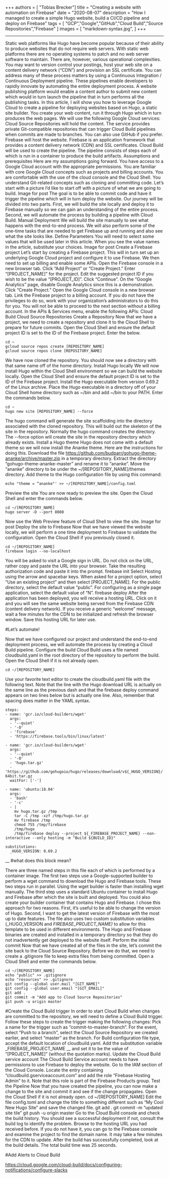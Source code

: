 +++
authors = [
    "Tobias Brecker"]
title = "Creating a website with automation on Firebase"
date = "2020-08-07"
description = "How I managed to create a simple Hugo website, build a CI/CD pipeline and deploy on Firebase"
tags = [
    "GCP","Google","GitHub","Cloud Build","Source Repositories","Firebase"
]
images = [
    "markdown-syntax.jpg",
]
+++

---
Static web platforms like Hugo have become popular because of their ability to produce websites that do not require web servers. With static web platforms there are no operating systems to patch and no web server software to maintain. There are, however, various operational complexities. You may want to version control your postings, host your web site on a content delivery network (“CDN”) and provision an SSL certificate.
You can address many of these process matters by using a Continuous Integration / Continuous Deployment pipeline. These pipelines enable developers to rapidly innovate by automating the entire deployment process. A website publishing platform would enable a content author to submit new content which would in turn launch the pipeline that in turn performs all the publishing tasks.
In this article, I will show you how to leverage Google Cloud to create a pipeline for deploying websites based on Hugo, a static site builder. You create your web content, run it through Hugo which in turn produces the web pages. We will use the following Google Cloud services:
Cloud Source Repositories will hold the content. The service provides private Git-compatible repositories that can trigger Cloud Build pipelines when commits are made to branches. You can also use GitHub if you prefer.
Firebase will host the website. Firebase is an application framework that provides a content delivery network (CDN) and SSL certificates.
Cloud Build will be used to create the pipeline. The pipeline consists of steps each of which is run in a container to produce the build artifacts.
Assumptions and prerequisites
Here are my assumptions going forward.
You have access to a Google Cloud account with the appropriate permissions.
You are familiar with core Google Cloud concepts such as projects and billing accounts.
You are comfortable with the use of the cloud console and the Cloud Shell.
You understand Git-related concepts such as cloning and committing code.
Let’s start with a picture
I’d like to start off with a picture of what we are going to build.
Image for post
The goal is to be able to commit code and have it trigger the pipeline which will in turn deploy the website. Our journey will be divided into two parts. First, we will build the site locally and deploy it to Firebase manually so we can gain an understanding of the entire process. Second, we will automate the process by building a pipeline with Cloud Build.
Manual Deployment
We will build the site manually to see what happens with the end-to-end process. We will also perform some of the one-time tasks that are needed to get Firebase up and running and also see what the site looks like.
Define Parameters
You will need to select some values that will be used later in this article. When you see the value names in the article, substitute your choices.
Image for post
Create a Firebase project
Let’s start by creating a Firebase project. This will in turn set up an underlying Google Cloud project and configure it to use Firebase. We then need to set up billing and enable some APIs.
Open the Firebase console in a new browser tab.
Click “Add Project” or “Create Project.”
Enter “[PROJECT_NAME]” for the project. Edit the suggested project ID if you wish to be the value “[PROJECT_ID]”. Click “Continue”.
On the “Google Analytics” page, disable Google Analytics since this is a demonstration. Click “Create Project.”
Open the Google Cloud console in a new browser tab.
Link the Firebase project to a billing account. If you do not have the privileges to do so, work with your organization’s administrators to do this for you. You will not be able to proceed to the next section without a billing account.
In the APIs & Services menu, enable the following APIs:
Cloud Build
Cloud Source Repositories
Create a Repository
Now that we have a project, we need to create a repository and clone it to the Cloud Shell to prepare for future commits.
Open the Cloud Shell and ensure the default project ID is set to the ID of the Firebase project. Enter the below.

    cd ~
    gcloud source repos create [REPOSITORY_NAME]
    gcloud source repos clone [REPOSITORY_NAME]

We have now cloned the repository. You should now see a directory with that same name off of the home directory.
Install Hugo locally
We will now install Hugo within the Cloud Shell environment so we can build the website locally.
Open the Cloud Shell and ensure the default project ID is set to the ID of the Firebase project.
Install the Hugo executable from version 0.69.2 of the Linux archive. Place the Hugo executable in a directory off of your Cloud Shell home directory such as ~/bin and add ~/bin to your PATH.
Enter the commands below.

    cd ~
    hugo new site [REPOSITORY_NAME] --force

The hugo command will generate the site scaffolding into the directory associated with the cloned repository.
This will build out the skeleton of the site in the repository. Normally the hugo command creates the directory. The --force option will create the site in the repository directory which already exists.
Install a Hugo theme
Hugo does not come with a default theme so we will now install the Ananke theme. Here are the instructions for doing this.
Download the file https://github.com/budparr/gohugo-theme-ananke/archive/master.zip in a temporary directory.
Extract the directory “gohugo-theme-ananke-master” and rename it to “ananke”.
Move the “ananke” directory to be under the ~/[REPOSITORY_NAME]/themes directory.
Add theme to the Hugo configuration file by using this command:

    echo "theme = “ananke"' >> ~/[REPOSITORY_NAME]/config.toml

Preview the site
You are now ready to preview the site. Open the Cloud Shell and enter the commands below.

    cd ~/[REPOSITORY_NAME]
    hugo server -D --port 8080

Now use the Web Preview feature of Cloud Shell to view the site.
Image for post
Deploy the site to Firebase
Now that we have viewed the website locally, we will perform a one time deployment to Firebase to validate the configuration.
Open the Cloud Shell if you previously closed it.

    cd ~/[REPOSITORY_NAME]
    firebase login --no-localhost

You will be asked to visit a Google sign in URL. Do not click on the URL, rather copy and paste the URL into your browser. Take the resulting authorization code and paste it into the prompt.
firebase init
Select Hosting using the arrow and spacebar keys. When asked for a project option, select “Use an existing project” and then select [PROJECT_NAME]. For the public directory, select the default value “public”. For configuring as a single page application, select the default value of “N”.
firebase deploy
After the application has been deployed, you will receive a hosting URL. Click on it and you will see the same website being served from the Firebase CDN (content delivery network). If you receive a generic “welcome” message, wait a few minutes for the CDN to be initialized and refresh the browser window. Save this hosting URL for later use.

#Let’s automate!

Now that we have configured our project and understand the end-to-end deployment process, we will automate the process by creating a Cloud Build pipeline.
Configure the build
Cloud Build uses a file named cloudbuild.yaml in the root directory of the repository to perform the build.
Open the Cloud Shell if it is not already open.

    cd ~/[REPOSITORY_NAME]

Use your favorite text editor to create the cloudbuild.yaml file with the following text. Note that the line with the Hugo download URL is actually on the same line as the previous dash and that the firebase deploy command appears on two lines below but is actually one line. Also, remember that spacing does matter in the YAML syntax.

    steps:
    - name: 'gcr.io/cloud-builders/wget'
      args:
      - '--quiet'
      - '-O'
      - 'firebase'
      - 'https://firebase.tools/bin/linux/latest'

    - name: 'gcr.io/cloud-builders/wget'
      args:
      - '--quiet'
      - '-O'
      - 'hugo.tar.gz'
      - 'https://github.com/gohugoio/hugo/releases/download/v${_HUGO_VERSION}/'hugo_${_HUGO_VERSION}_Linux-64bit.tar.gz
      waitFor: ['-']

    - name: 'ubuntu:18.04'
      args:
      - 'bash'
      - '-c'
      - |
        mv hugo.tar.gz /tmp
        tar -C /tmp -xzf /tmp/hugo.tar.gz
        mv firebase /tmp
        chmod 755 /tmp/firebase
        /tmp/hugo
        /tmp/firebase deploy --project ${_FIREBASE_PROJECT_NAME} --non-interactive --only hosting -m "Build ${BUILD_ID}"

    substitutions:
      _HUGO_VERSION: 0.69.2
__
#what does this block mean?

There are three named steps in this file each of which is performed by a container image. The first two steps use a Google-supported builder to perform a wget command to download the Hugo and Firebase tools. These two steps run in parallel. Using the wget builder is faster than installing wget manually.
The third step uses a standard Ubuntu container to install Hugo and Firebase after which the site is built and deployed. You could also create your builder container that contains Hugo and Firebase. I chose this approach for two reasons. First, it’s useful to be able to change the version of Hugo. Second, I want to get the latest version of Firebase with the most up to date features.
The file also uses two custom substitution variables (_HUGO_VERSION and _FIREBASE_PROJECT_NAME)_ to allow for this template to be used in different environments.
The Hugo and Firebase binaries are created and installed in a temporary directory so that they do not inadvertently get deployed to the website itself.
Perform the initial commit
Now that we have created all of the files in the site, let’s commit the site back to the Cloud Source Repository. Before we do that, we need to create a .gitignore file to keep extra files from being committed. Open a Cloud Shell and enter the commands below.

    cd ~/[REPOSITORY_NAME]
    echo "public" >> .gitignore
    echo "resources" >> .gitignore
    git config --global user.mail "[GIT_NAME]"
    git config --global user.email "[GIT_EMAIL]"
    git add .
    git commit -m "Add app to Cloud Source Repositories"
    git push -u origin master

#Create the Cloud Build trigger
In order to start Cloud Build when changes are committed to the repository, we will need to define a Cloud Build trigger. Follow these steps to create the trigger making the following changes:
Pick a name for the trigger such as “commit-to-master-branch”.
For the event, select “Push to a branch”, select the Cloud Source Repository we created earlier, and select “master” as the branch.
For Build configuration file type, accept the default location of cloudbuild.yaml.
Add the substitution variable _FIREBASE_PROJECT_NAME __ and set it to be the value of “[PROJECT_NAME]” (without the quotation marks).
Update the Cloud Build service account
The Cloud Build Service account needs to have permissions to use Firebase to deploy the website.
Go to the IAM section of the Cloud Console.
Locate the entry containing “cloudbuild.gserviceaccount.com” and add the role “Firebase Hosting Admin” to it. Note that this role is part of the Firebase Products group.
Test the Pipeline
Now that you have created the pipeline, you can now make a change to the site and commit it and see if the change propagates.
Open the Cloud Shell if it is not already open.
    cd ~/[REPOSITORY_NAME]
Edit the file config.toml and change the title to something different such as “My Cool New Hugo Site” and save the changed file.
    git add .
    git commit -m “updated site tile”
    git push -u origin master
Go to the Cloud Build console and check the build history. You should see a successful deployment if not, consult the build log to identify the problem. Browse to the hosting URL you had received before. If you do not have it, you can go to the Firebase console and examine the project to find the domain name. It may take a few minutes for the CDN to update.
After the build has successfully completed, look at the build details.
The total build time was 25 seconds.

#Add Alerts to Cloud Build

https://cloud.google.com/cloud-build/docs/configuring-notifications/configure-slacks
